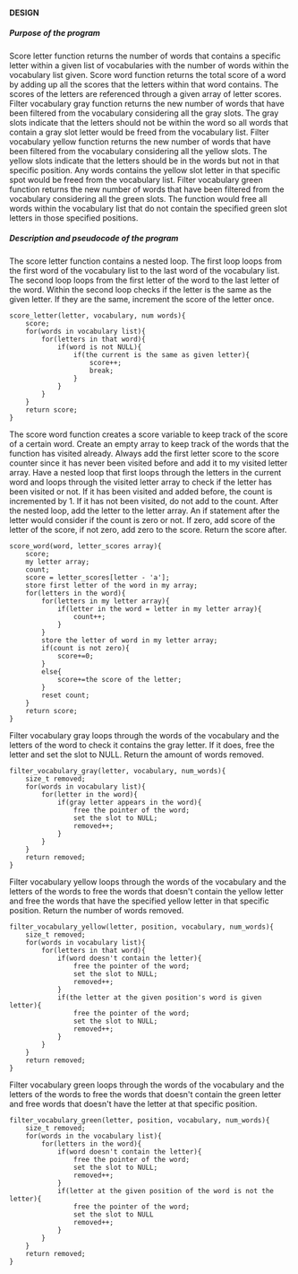 
#### DESIGN

##### Purpose of the program

Score letter function returns the number of words that contains a specific letter within a given list of vocabularies
with the number of words within the vocabulary list given. 
Score word function returns the total score of a word by adding up all the scores that the letters within that word
contains. The scores of the letters are referenced through a given array of letter scores. 
Filter vocabulary gray function returns the new number of words that have been filtered from the vocabulary considering
all the gray slots. The gray slots indicate that the letters should not be within the word so all words that contain a
gray slot letter would be freed from the vocabulary list. 
Filter vocabulary yellow function returns the new number of words that have been filtered from the vocabulary
considering all the yellow slots. The yellow slots indicate that the letters should be in the words but not in that
specific position. Any words contains the yellow slot letter in that specific spot would be freed from the vocabulary
list. 
Filter vocabulary green function returns the new number of words that have been filtered from the vocabulary considering
all the green slots. The function would free all words within the vocabulary list that do not contain the specified
green slot letters in those specified positions. 

##### Description and pseudocode of the program

The score letter function contains a nested loop. The first loop loops from the first word of the vocabulary list to the last word
of the vocabulary list. The second loop loops from the first letter of the word to the last letter of the word. Within
the second loop checks if the letter is the same as the given letter. If they are the same, increment the score of the
letter once. 

```
score_letter(letter, vocabulary, num words){
    score;
    for(words in vocabulary list){
        for(letters in that word){
            if(word is not NULL){
                if(the current is the same as given letter){
                    score++;
                    break;
                }
            }
        }
    }
    return score;
}
```

The score word function creates a score variable to keep track of the score of a certain word. Create an empty array to
keep track of the words that the function has visited already. Always add the first letter score to the score counter
since it has never been visited before and add it to my visited letter array. Have a nested loop that first loops
through the letters in the current word and loops through the visited letter array to check if the letter has been
visited or not. If it has been visited and added before, the count is incremented by 1. If it has not been visited, do
not add to the count.  After the nested loop,
add the letter to the letter array. An if statement after the letter would consider if the count is zero or not. If
zero, add score of the letter of the score, if not zero, add zero to the score. Return the score after.

```
score_word(word, letter_scores array){
    score;
    my letter array;
    count;
    score = letter_scores[letter - 'a'];
    store first letter of the word in my array;
    for(letters in the word){
        for(letters in my letter array){
            if(letter in the word = letter in my letter array){
                count++;
            }
        }
        store the letter of word in my letter array;
        if(count is not zero){
            score+=0;
        }
        else{
            score+=the score of the letter;
        }
        reset count;
    }
    return score;
}
```

Filter vocabulary gray loops through the words of the vocabulary and the letters of the word to check it contains the
gray letter. If it does, free the letter and set the slot to NULL. Return the amount of words removed. 

```
filter_vocabulary_gray(letter, vocabulary, num_words){
    size_t removed;
    for(words in vocabulary list){
        for(letter in the word){
            if(gray letter appears in the word){
                free the pointer of the word;
                set the slot to NULL;
                removed++;
            }
        }
    }
    return removed;
}
```

Filter vocabulary yellow loops through the words of the vocabulary and the letters of the words to free the words that doesn't contain the
yellow letter and free the words that have the specified yellow letter in that specific position. Return the
number of words removed.

```
filter_vocabulary_yellow(letter, position, vocabulary, num_words){
    size_t removed;
    for(words in vocabulary list){
        for(letters in that word){
            if(word doesn't contain the letter){
                free the pointer of the word;
                set the slot to NULL;
                removed++;
            }
            if(the letter at the given position's word is given letter){
                free the pointer of the word;
                set the slot to NULL;
                removed++;
            }
        }
    }
    return removed;
}
```

Filter vocabulary green loops through the words of the vocabulary and the letters of the words to free the words that
doesn't contain the green letter and free words that doesn't have the letter at that specific position. 

```
filter_vocabulary_green(letter, position, vocabulary, num_words){
    size_t removed;
    for(words in the vocabulary list){
        for(letters in the word){
            if(word doesn't contain the letter){
                free the pointer of the word;
                set the slot to NULL;
                removed++;
            }
            if(letter at the given position of the word is not the letter){
                free the pointer of the word;
                set the slot to NULL
                removed++;
            }
        }
    }
    return removed;
}
```
